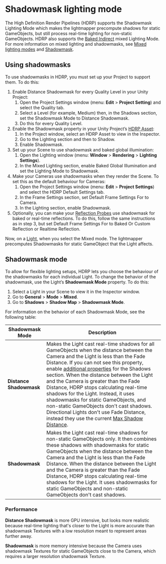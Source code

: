# Shadowmask lighting mode

The High Definition Render Pipelines (HDRP) supports the Shadowmask Lighting Mode which makes the lightmapper precompute shadows for static GameObjects, but still process real-time lighting for non-static GameObjects. HDRP also supports the [Baked Indirect](https://docs.unity3d.com/Manual/LightMode-Mixed-BakedIndirect.html) mixed Lighting Mode. For more information on mixed lighting and shadowmasks, see [Mixed lighting modes](https://docs.unity3d.com/Manual/LightMode-Mixed.html) and [Shadowmask](https://docs.unity3d.com/Manual/LightMode-Mixed-ShadowmaskMode.html).

## Using shadowmasks

To use shadowmasks in HDRP, you must set up your Project to support them. To do this:

1. Enable Distance Shadowmask for every Quality Level in your Unity Project:
   1. Open the Project Settings window (menu: **Edit** > **Project Setting**) and select the Quality tab.
   2. Select a Level (for example, Medium) then, in the Shadows section, set the Shadowmask Mode to Distance Shadowmask.
   3. Do this for every Quality Level.
2. Enable the Shadowmask property in your Unity Project’s [HDRP Asset](HDRP-Asset.md):
   1. In the Project window, select an HDRP Asset to view in the Inspector.
   2. Go to the Lighting section and then to Shadow.
   3. Enable Shadowmask.
3. Set up your Scene to use shadowmask and baked global illumination:
   1. Open the Lighting window (menu: **Window** > **Rendering** > **Lighting Settings**).
   2. In the Mixed Lighting section, enable Baked Global Illumination and set the Lighting Mode to Shadowmask.
4. Make your Cameras use shadowmasks when they render the Scene. To set this as the default behaviour for Cameras:
   1. Open the Project Settings window (menu: **Edit** > **Project Settings**) and select the HDRP Default Settings tab.
   2. In the Frame Settings section, set Default Frame Settings For to Camera.
   3. In the Lighting section, enable Shadowmask.
5. Optionally, you can make your [Reflection Probes](Reflection-Probes-Intro.md) use shadowmask for baked or real-time reflections. To do this, follow the same instructions as in step 3, but set Default Frame Settings For to Baked Or Custom Reflection or Realtime Reflection.

Now, on a [Light](Light-Component.md), when you select the Mixed mode. The lightmapper precomputes Shadowmasks for static GameObject that the Light affects.

## Shadowmask mode

To allow for flexible lighting setups, HDRP lets you choose the behaviour of the shadowmasks for each individual Light. To change the behavior of the shadowmask, use the Light’s **Shadowmask Mode** property. To do this:

1. Select a Light in your Scene to view it in the Inspector window.
2. Go to **General** > **Mode** > **Mixed**.
2. Go to **Shadows** > **Shadow Map** > **Shadowmask Mode**.

For information on the behavior of each Shadowmask Mode, see the following table:

| Shadowmask Mode     | Description                                                  |
| ------------------- | ------------------------------------------------------------ |
| **Distance Shadowmask** | Makes the Light cast real-time shadows for all GameObjects when the distance between the Camera and the Light is less than the Fade Distance. If you can not see this property, enable [additional properties](More-Options.md) for the Shadows section. When the distance between the Light and the Camera is greater than the Fade Distance, HDRP stops calculating real-time shadows for the Light. Instead, it uses shadowmasks for static GameObjects, and non-static GameObjects don't cast shadows. Directional Lights don't use Fade Distance, instead they use the current [Max Shadow Distance](Override-Shadows.md). |
| **Shadowmask**          | Makes the Light cast real-time shadows for non-static GameObjects only. It then combines these shadows with shadowmasks for static GameObjects when the distance between the Camera and the Light is less than the Fade Distance. When the distance between the Light and the Camera is greater than the Fade Distance, HDRP stops calculating real-time shadows for the Light. It uses shadowmasks for static GameObjects and non-static GameObjects don't cast shadows. |

### Performance

**Distance Shadowmask** is more GPU intensive, but looks more realistic because real-time lighting that's closer to the Light is more accurate than shadowmask Textures with a low resolution meant to represent areas further away.

**Shadowmask** is more memory intensive because the Camera uses shadowmask Textures for static GameObjects close to the Camera, which requires a larger resolution shadowmask Texture.
